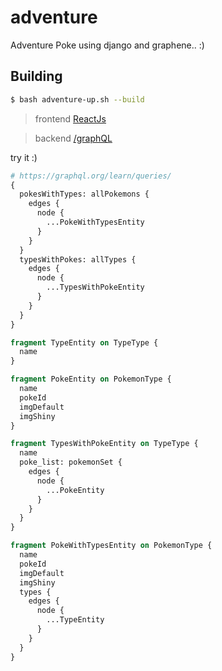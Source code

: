 # adventure
Adventure Poke using django and graphene.. :)

## Building 
```sh
$ bash adventure-up.sh --build
```

> frontend [ReactJs](http://127.0.0.1:3000/) 

> backend [/graphQL](http://127.0.0.1:8000/graphql/)
 
try it :)
```graphql
# https://graphql.org/learn/queries/
{
  pokesWithTypes: allPokemons {
    edges {
      node {
        ...PokeWithTypesEntity
      }
    }
  }
  typesWithPokes: allTypes {
    edges {
      node {
        ...TypesWithPokeEntity
      }
    }
  }
}

fragment TypeEntity on TypeType {
  name
}

fragment PokeEntity on PokemonType {
  name
  pokeId
  imgDefault
  imgShiny
}

fragment TypesWithPokeEntity on TypeType {
  name
  poke_list: pokemonSet {
    edges {
      node {
        ...PokeEntity
      }
    }
  }
}

fragment PokeWithTypesEntity on PokemonType {
  name
  pokeId
  imgDefault
  imgShiny
  types {
    edges {
      node {
        ...TypeEntity
      }
    }
  }
}
```
